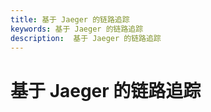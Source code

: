 ```yaml
---
title: 基于 Jaeger 的链路追踪
keywords: 基于 Jaeger 的链路追踪
description:  基于 Jaeger 的链路追踪
---
```


# 基于 Jaeger 的链路追踪


